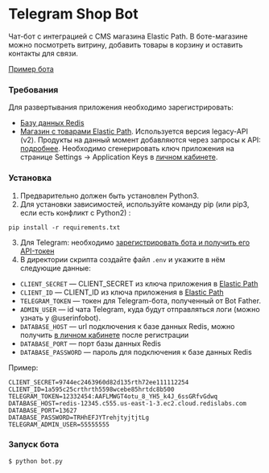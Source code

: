 # Telegram Shop Bot
Чат-бот с интеграцией с CMS магазина Elastic Path. В боте-магазине можно посмотреть витрину, добавить товары в корзину и оставить контакты для связи.

[Пример бота](https://t.me/dw_dvmn_shop_bot)

### Требования
Для развертывания приложения необходимо зарегистрировать:
- [Базу данных Redis](https://app.redislabs.com)
- [Магазин с товарами Elastic Path](https://www.elasticpath.com/). Используется версия legacy-API (v2). Продукты на данный момент добавляются через  запросы к API: [подробнее](https://documentation.elasticpath.com/commerce-cloud/docs/api/catalog/products/index.html).
Необходимо сгенерировать ключ приложения на странице Settings → Application Keys в [личном кабинете](https://euwest.cm.elasticpath.com).

### Установка
1. Предварительно должен быть установлен Python3.
2. Для установки зависимостей, используйте команду pip (или pip3, если есть конфликт с Python2) :
```shell
pip install -r requirements.txt
```
3. Для Telegram: необходимо [зарегистрировать бота и получить его API-токен](https://telegram.me/BotFather)
4. В директории скрипта создайте файл `.env` и укажите в нём следующие данные:

- `CLIENT_SECRET` — CLIENT_SECRET из ключа приложения в [Elastic Path](https://euwest.cm.elasticpath.com/application-keys)
- `CLIENT_ID` — CLIENT_ID из ключа приложения в [Elastic Path](https://euwest.cm.elasticpath.com/application-keys)
- `TELEGRAM_TOKEN` — токен для Telegram-бота, полученный от Bot Father.
- `ADMIN_USER` — id чата Telegram, куда будут отправляться логи (можно узнать у @userinfobot).
- `DATABASE_HOST` — url подключения к базе данных Redis, можно получить [в личном кабинете](https://app.redislabs.com) после регистрации 
- `DATABASE_PORT` — порт базы данных Redis
- `DATABASE_PASSWORD` — пароль для подключения к базе данных Redis

Пример:
```
CLIENT_SECRET=9744ec2463960d82d135rth72ee111112254
CLIENT_ID=1a595c25crthrth5598wcebe85hrtdc8b500
TELEGRAM_TOKEN=12332454:AAFLMWGT4otu_8_YH5_k4J_6ssGRfvGdwq
DATABASE_HOST=redis-12345.c555.us-east-1-3.ec2.cloud.redislabs.com
DATABASE_PORT=13627
DATABASE_PASSWORD=TRHhEFJYTrehjtyjtjtLg
TELEGRAM_ADMIN_USER=55555555
```

### Запуск бота 
```shell
$ python bot.py
```
